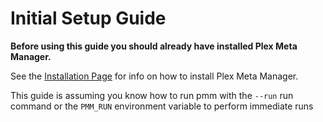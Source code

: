# Initial Setup Guide

**Before using this guide you should already have installed Plex Meta Manager.**

See the [Installation Page](../pmm/install/overview.md) for info on how to install Plex Meta Manager.

This guide is assuming you know how to run pmm with the `--run` run command or the `PMM_RUN` environment variable to perform immediate runs  
